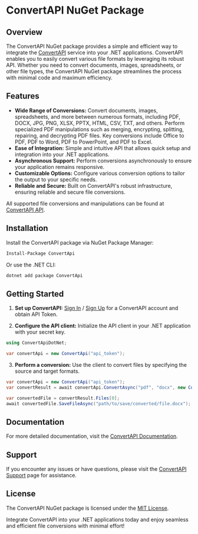 # ConvertAPI NuGet Package

## Overview

The ConvertAPI NuGet package provides a simple and efficient way to integrate the [ConvertAPI](https://www.convertapi.com) service into your .NET applications. ConvertAPI enables you to easily convert various file formats by leveraging its robust API. Whether you need to convert documents, images, spreadsheets, or other file types, the ConvertAPI NuGet package streamlines the process with minimal code and maximum efficiency.

## Features

- **Wide Range of Conversions:** Convert documents, images, spreadsheets, and more between numerous formats, including PDF, DOCX, JPG, PNG, XLSX, PPTX, HTML, CSV, TXT, and others. Perform specialized PDF manipulations such as merging, encrypting, splitting, repairing, and decrypting PDF files. Key conversions include Office to PDF, PDF to Word, PDF to PowerPoint, and PDF to Excel.
- **Ease of Integration:** Simple and intuitive API that allows quick setup and integration into your .NET applications.
- **Asynchronous Support:** Perform conversions asynchronously to ensure your application remains responsive.
- **Customizable Options:** Configure various conversion options to tailor the output to your specific needs.
- **Reliable and Secure:** Built on ConvertAPI's robust infrastructure, ensuring reliable and secure file conversions.

All supported file conversions and manipulations can be found at [ConvertAPI API](https://www.convertapi.com/api).

## Installation

Install the ConvertAPI package via NuGet Package Manager:

```sh
Install-Package ConvertApi
```

Or use the .NET CLI:

```sh
dotnet add package ConvertApi
```

## Getting Started

1. **Set up ConvertAPI:**
   [Sign In](https://www.convertapi.com/a/signin) / [Sign Up](https://www.convertapi.com/a/signup) for a ConvertAPI account and obtain API Token.

2. **Configure the API client:**
   Initialize the API client in your .NET application with your secret key.

```csharp
using ConvertApiDotNet;

var convertApi = new ConvertApi("api_token");
```

3. **Perform a conversion:**
   Use the client to convert files by specifying the source and target formats.

```csharp
var convertApi = new ConvertApi("api_token");
var convertResult = await convertApi.ConvertAsync("pdf", "docx", new ConvertApiFileParam("file", "path/to/your/file.pdf"));

var convertedFile = convertResult.Files[0];
await convertedFile.SaveFileAsync("path/to/save/converted/file.docx");
```

## Documentation

For more detailed documentation, visit the [ConvertAPI Documentation](https://www.convertapi.com/integration).

## Support

If you encounter any issues or have questions, please visit the [ConvertAPI Support](https://www.convertapi.com/support) page for assistance.

## License

The ConvertAPI NuGet package is licensed under the [MIT License](https://opensource.org/licenses/MIT).

Integrate ConvertAPI into your .NET applications today and enjoy seamless and efficient file conversions with minimal effort!